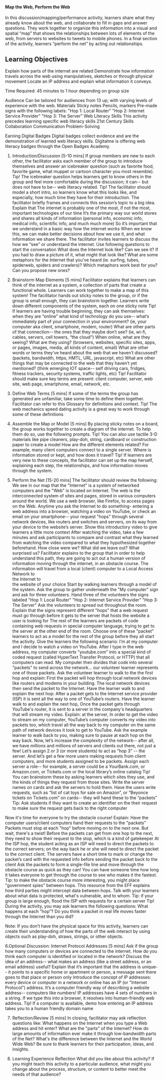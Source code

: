 #### Map the Web, Perform the Web
In this discussion/mapping/performance activity, learners share what they already know about the web, and collaborate to fill in gaps and answer questions. They work together to organize this information into a visual and spatial “map” that shows the relationships between lots of elements of the web, from servers to websites to tweets to mobile phones. In a final section of the activity, learners “perform the net” by acting out relationships. 

## Learning Objectives
Explain how parts of the internet are related 
Demonstrate how information travels across the web using manipulatives, sketches or through physical movement
Locate an IP address and explain what information it conveys.

Time Required: 45 minutes to 1 hour depending on group size

Audience
Can be tailored for audiences from 13 up; with varying levels of experience with the web.
Materials
Sticky notes
Pencils, markers
Pre-made signs with the following labels:
"Hop 1: Local Router" 
"Hop 2: Internet Service Provider”
"Hop 3: The Server" 
Web Literacy Skills
This activity precedes learning specific web literacy skills
21st Century Skills
Collaboration
Communication
Problem-Solving

Earning Digital Badges
Digital badges collect evidence and are the demonstration of learned web literacy skills. Digitalme is offering web literacy badges through the Open Badges Academy. 


1. Introduction/Discussion [5-10 mins]
If group members are new to each other, the facilitator asks each member of the group to introduce themselves and answer an icebreaker question (such as favorite food, favorite game, what muppet or cartoon character you most resemble). 
Tip! The icebreaker question helps learners get to know others in the group and feel more comfortable during the discussion; it can-- but does not have to be-- web literacy related. 
Tip! The facilitator should model a short intro, so learners know what this looks like, and especially, how much time they have for their introduction. 
The facilitator briefly frames and connects this session’s topic to a big idea. Explain that 
The internet is probably one of the most, if not the most, important technologies of our time
It’s the primary way our world stores and shares all kinds of information (personal info, economic info, medical info, scientific info, and much much more) 
So it’s important that we understand in a basic way how the internet works
When we know this, we can make better decisions about how we use it, and what information we share there. 
The facilitator invites learners to discuss the how we “see” or understand the internet. Use following questions to start the conversation
What does the Internet look like? Can we see it? 
If you had to draw a picture of it, what might that look like? 
What are some metaphors for the Internet that you’ve heard (ie. surfing, tubes, spiderweb, spiders and crawlers)? 
Which metaphors work best for you? 
Can you propose new ones? 

2. Brainstorm Map Elements [5 mins]
Facilitator explains that 
learners can think of the internet as a system, a collection of parts that create a functional whole. 
Learners can work together to make a map of this system!
The facilitator hands out sticky notes to the group, or if the group is small enough, they can brainstorm together. 
Learners write down different components of the system, each on one sticky note
Tip! If learners are having trouble beginning, they can ask themselves:  
when they are “online” what kind of technology do you use-- what’s immediately part of your connection in your environment? (ie, your computer aka client, smartphone, modem, router) 
What are other parts of that connection-- the ones that they maybe don’t see? (ie, wi-fi, cables, servers, cell towers, “the cloud”) 
When online, what are they seeing? What are they using? (browsers, websites, specific sites, apps, or pages, images, media, all kinds of content, email) 
What are other words or terms they’ve heard about the web that we haven’t discussed? (packets, bandwidth, https, HMTL, URL, javascript, etc)
What are other things that may be connected to the web that they haven’t yet mentioned? (think emerging IOT space-- self driving cars, fridges, fitness trackers, security systems, traffic lights, etc)
Tip! Facilitator should make sure key terms are present: client computer, server, web site, web page, smartphone, email, network, etc.

3. Define Web Terms  [5 mins]
If some of the terms the group has generated are unfamiliar, take some time to define them together. Facilitator can refer to this Glossary for definitions and context. 
Tip! The web mechanics speed dating activity is a great way to work through some of these definitions


4. Assemble the Map or Model  [5 mins]
By placing sticky notes on a board, the group works together to create a diagram of the internet. To help them do so, use the following prompts.
Tip! You can also use tactile 3-D materials like pipe cleaners, play-doh, string, cardboard or construction paper to create a model 
How are the different elements related? For example, many client computers connect to a single server.
Where is information stored or kept, and how does it travel? 
Tip! If learners are very new to these concepts, the facilitator can set up the map herself, explaining each step, the relationships, and how information moves through the system.

5. Perform the Net [15-20 mins]
The facilitator should review the following: 
We see in our map that the "Internet" is a system of networked computers and the "Web" is located on Internet. 
The web is the interconnected system of sites and pages, stored in various computers around the world. 
We use a web browser, like Firefox, to access pages on the Web. 
Anytime you ask the Internet to do something- entering a web address into a browser, watching a video on YouTube, or check an email on your smartphone-- your request "hops" through several network devices, like routers and switches and servers, on its way from your device to the website’s server.
Show this introductory video to give learners a little more context 
After watching the video, take a few minutes and ask participants to compare and contrast what they learned from watching the video compared to what they hypothesized together beforehand.  How close were we? What did we leave out? What surprised us? 
Facilitator explains to the group that in order to help understand this path, they are going to act out a human version of information moving through the internet, in an obstacle course.
The information will travel from a 
local (client) computer to
a Local Access Network to  
the Internet to  
the website of your choice
Start by walking learners through a model of the system. Ask the group to gather underneath the "My computer" sign and ask for three volunteers. Hand three of the volunteers the signs labeled 
"Hop 1: Local Router" 
"Hop 2: Internet Service Provider”
"Hop 3: The Server" 
Ask the volunteers to spread out throughout the room.
Explain that
the signs represent different "hops" that a web request must go through before it gets to the server that hosts the website a user is looking for
The rest of the learners are packets of code containing web requests in special computer language, trying to get to the server at the other end of the room.
Choose one of these "packet" learners to act as a model for the rest of the group before they all start the activity. Give the learners the following scenario:
I’m at my computer and I decide to watch a video on YouTube. After I type in the web address, my computer converts "youtube.com" into a special kind of coded request (called HyperText Transfer Protocol, or  HTTP) that all computers can read. 
My computer then divides that code into several "packets" to send across the network… our volunteer learner represents one of those packets.
Ask the volunteer learner to walk to the the first hop and explain: 
First the packet will hop through local network devices like routers and modems in your building. 
The local network devices then send the packet to the Internet.
Have the learner walk to and explain the next hop: After a packet gets to the Internet service provider (ISP) it is sent all the way to one of YouTube’s routers.
Have the learner walk to and explain the next hop, Once the packet gets through YouTube's router, it is sent to a server in the company's headquarters that will stream my video. Explain:
at the server, In order to get the video to stream on my computer, YouTube’s computer converts my video into packets too, which travel all the way back to my computer on the same path of network devices it took to get to YouTube. 
Ask the example learner to walk back to you, making sure to pause at each hop on the way back.
Now, let’s increase the complexity of the network-- after all, we have millions and millions of servers and clients out there, not just a few!  Let’s assign 2 or 3 (or more students) to act as “hop 3” -- the server. And let’s get a few more users making requests from client computers, and more students assigned to be packets.
Assign each server a role-- for example, a server could be a YourBank.com, or Amazon.com, or Tickets.com or the local library’s online catalog
Tip! You can brainstorm these by asking learners which sites they use, and the kinds of things they request from those sites. 
Write the server names on cards and ask the servers to hold them.
Have the users write requests, such as “list of cat toys for sale on Amazon”, or “Beyonce tickets on Tickets.com” on cards-- they will hand these to the “packets”
Tip: Ask students if they want to create an identifier on the their request to make sure the request gets back to the right computer

Now it's time for everyone to try the obstacle course! Explain:
Have the computer users/client computers hand their requests to the "packets" 
Packets must stop at each "hop" before moving on to the next one.
But wait, there's a twist! Before the packets can get from one hop to the next, they need to show their request to the stop, which is a kind of gatekeeper
At the ISP hop, the student acting as an ISP will need to direct the packets to the correct servers; on the way back he or she will need to direct the packet to the correct client. 
The servers have a short time to mark or change the packet’s card with the requested info before sending the packet back to the client
Ask the packets to form a single-file line and move through the obstacle course as quick as they can! You can have someone time how long it takes everyone to get through the course to see who makes it the fastest.
Tip: to make the obstacle course more interesting, you might place "government spies" between hops. This resource from the EFF explains how third parties might intercept data between hops. Talk with your learners about what data is protected, what's vulnerable, and to whom.
Tip: if your group is large enough, flood the ISP with requests for a certain server
Tip! During the activity, you may ask learners the following questions:
What happens at each “hop”?
Do you think a packet in real life moves faster through the Internet than you did?

Note:  If you don’t have the physical space for this activity, learners can create their understanding of how the parts of the web interact by using objects such as play-doh, straws, strings, or other objects. 

6.Optional Discussion: Internet Protocol Addresses [5 mins]
Ask if the group how many computers or devices are connected to the internet.
How do you think each computer is identified or located in the network? 
Discuss the idea of an address-- what makes an address (like a street address, or an email address) useful? 
Explain that it’s important that the address is unique-- it points to a specific home or apartment or person, a message sent there goes to that place or person only
Introduce the concept of IP addresses: every device or computer in a network or online has an IP (or "Internet Protocol") address.
 It’s a computer friendly way of describing a website address-- computers like numbers! 
IP addresses have 4 sets of numbers in a string.
If we type this into a browser, it resolves into human-friendly web address. 
Tip! If a computer is available, demo how entering an IP address takes you to a human friendly domain name 

7. Reflection/Review [5 mins]
In closing, facilitator may ask reflection questions like: 
What happens on the Internet when you type a Web address and hit enter?
What are the "parts" of the Internet?
How do large amounts of information ever make it through low-bandwidth parts of the Net?
What's the difference between the Internet and the World Wide Web?
Be sure to thank learners for their participation, ideas, and insights. 

8. Learning Experience Reflection
What did you like about this activity?
If you might teach this activity to a particular audience, what might you change about the process, structure, or content to better meet the needs of that audience? 







